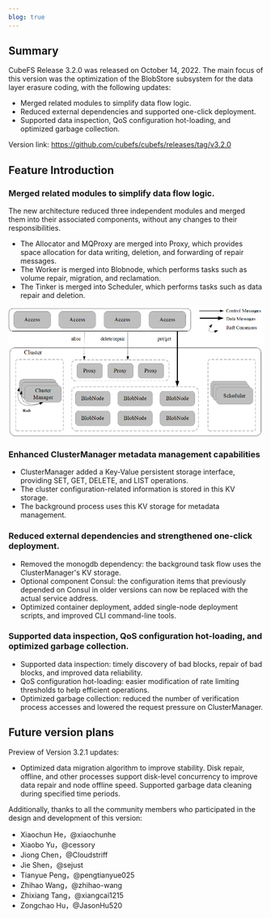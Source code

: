 ```yaml
---
blog: true
---
```


## Summary

CubeFS Release 3.2.0 was released on October 14, 2022. The main focus of this version was the optimization of the BlobStore subsystem for the data layer erasure coding, with the following updates:

- Merged related modules to simplify data flow logic.
- Reduced external dependencies and supported one-click deployment.
- Supported data inspection, QoS configuration hot-loading, and optimized garbage collection.

Version link: https://github.com/cubefs/cubefs/releases/tag/v3.2.0

## Feature Introduction

### Merged related modules to simplify data flow logic.

The new architecture reduced three independent modules and merged them into their associated components, without any changes to their responsibilities.

- The Allocator and MQProxy are merged into Proxy, which provides space allocation for data writing, deletion, and forwarding of repair messages.
- The Worker is merged into Blobnode, which performs tasks such as volume repair, migration, and reclamation.
- The Tinker is merged into Scheduler, which performs tasks such as data repair and deletion.

![ar](/images/blog/v32001.png)

### Enhanced ClusterManager metadata management capabilities

- ClusterManager added a Key-Value persistent storage interface, providing SET, GET, DELETE, and LIST operations.
- The cluster configuration-related information is stored in this KV storage.
- The background process uses this KV storage for metadata management.

### Reduced external dependencies and strengthened one-click deployment.

- Removed the monogdb dependency: the background task flow uses the ClusterManager's KV storage.
- Optional component Consul: the configuration items that previously depended on Consul in older versions can now be replaced with the actual service address.
- Optimized container deployment, added single-node deployment scripts, and improved CLI command-line tools.

### Supported data inspection, QoS configuration hot-loading, and optimized garbage collection.

- Supported data inspection: timely discovery of bad blocks, repair of bad blocks, and improved data reliability.
- QoS configuration hot-loading: easier modification of rate limiting thresholds to help efficient operations.
- Optimized garbage collection: reduced the number of verification process accesses and lowered the request pressure on ClusterManager.

## Future version plans

Preview of Version 3.2.1 updates:

- Optimized data migration algorithm to improve stability.
Disk repair, offline, and other processes support disk-level concurrency to improve data repair and node offline speed.
Supported garbage data cleaning during specified time periods.

Additionally, thanks to all the community members who participated in the design and development of this version:

- Xiaochun He，@xiaochunhe
- Xiaobo Yu，@cessory
- Jiong Chen，@Cloudstriff
- Jie Shen，@sejust
- Tianyue Peng，@pengtianyue025
- Zhihao Wang，@zhihao-wang
- Zhixiang Tang，@xiangcai1215
- Zongchao Hu，@JasonHu520